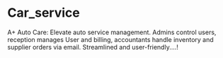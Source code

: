 # Car_service
A+ Auto Care: Elevate auto service management. Admins control users, reception manages User and billing, accountants handle inventory and supplier orders via email. Streamlined and user-friendly....!
